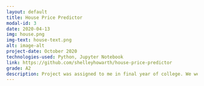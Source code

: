 ```yaml
---
layout: default
title: House Price Predictor
modal-id: 3
date: 2020-04-13
img: house.png
img-text: house-text.png
alt: image-alt
project-date: October 2020
technologies-used: Python, Jupyter Notebook
link: https://github.com/shelleyhowarth/house-price-predictor
grade: A2
description: Project was assigned to me in final year of college. We were told to choose a dataset from Kaggle and to create a neural network using regression. I chose a dataset that contained details of houses along with the prices of them and built a model to predict the price of a house given other information about it (such as average area income, size, bedrooms etc.)
---
```

